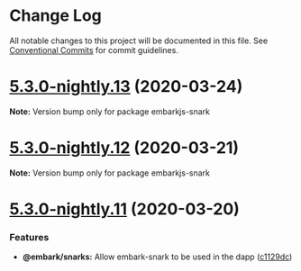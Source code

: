 # Change Log

All notable changes to this project will be documented in this file.
See [Conventional Commits](https://conventionalcommits.org) for commit guidelines.

# [5.3.0-nightly.13](https://github.com/embark-framework/embark/compare/v5.3.0-nightly.12...v5.3.0-nightly.13) (2020-03-24)

**Note:** Version bump only for package embarkjs-snark





# [5.3.0-nightly.12](https://github.com/embark-framework/embark/compare/v5.3.0-nightly.11...v5.3.0-nightly.12) (2020-03-21)

**Note:** Version bump only for package embarkjs-snark





# [5.3.0-nightly.11](https://github.com/embark-framework/embark/compare/v5.3.0-nightly.10...v5.3.0-nightly.11) (2020-03-20)


### Features

* **@embark/snarks:** Allow embark-snark to be used in the dapp ([c1129dc](https://github.com/embark-framework/embark/commit/c1129dc))
